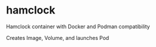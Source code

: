 # hamclock
Hamclock container with Docker and Podman compatibility

Creates Image, Volume, and launches Pod